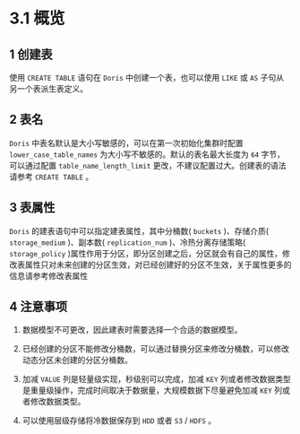 # 3.1 概览

## 1 创建表

使用 `CREATE TABLE` 语句在 `Doris` 中创建一个表，也可以使用 `LIKE` 或 `AS` 子句从另一个表派生表定义。

## 2 表名

`Doris` 中表名默认是大小写敏感的，可以在第一次初始化集群时配置 `lower_case_table_names` 为大小写不敏感的。默认的表名最大长度为 `64` 字节，可以通过配置 `table_name_length_limit` 更改，不建议配置过大。创建表的语法请参考 `CREATE TABLE` 。

## 3 表属性

`Doris` 的建表语句中可以指定建表属性，其中分桶数( `buckets` )、存储介质( `storage_medium` )、副本数( `replication_num` )、冷热分离存储策略( `storage_policy` )属性作用于分区，即分区创建之后，分区就会有自己的属性，修改表属性只对未来创建的分区生效，对已经创建好的分区不生效，关于属性更多的信息请参考修改表属性

## 4 注意事项

1. 数据模型不可更改，因此建表时需要选择一个合适的数据模型。

2. 已经创建的分区不能修改分桶数，可以通过替换分区来修改分桶数，可以修改动态分区未创建的分区分桶数。

3. 加减 `VALUE` 列是轻量级实现，秒级别可以完成，加减 `KEY` 列或者修改数据类型是重量级操作，完成时间取决于数据量，大规模数据下尽量避免加减 `KEY` 列或者修改数据类型。

4. 可以使用层级存储将冷数据保存到 `HDD` 或者 `S3` / `HDFS` 。

